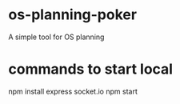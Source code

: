 # os-planning-poker
A simple tool for OS planning
# commands to start local
npm install express socket.io
npm start
